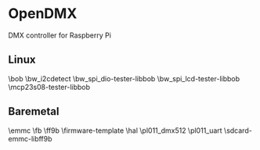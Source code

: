 OpenDMX
=======

DMX controller for Raspberry Pi

Linux
-----

\bob
\bw_i2cdetect
\bw_spi_dio-tester-libbob
\bw_spi_lcd-tester-libbob
\mcp23s08-tester-libbob

Baremetal
---------

\emmc
\fb
\ff9b
\firmware-template
\hal
\pl011_dmx512
\pl011_uart
\sdcard-emmc-libff9b